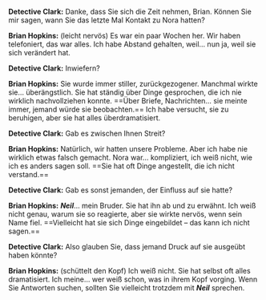 **Detective Clark:** Danke, dass Sie sich die Zeit nehmen, Brian. Können Sie mir sagen, wann Sie das letzte Mal Kontakt zu Nora hatten?

**Brian Hopkins:** (leicht nervös) Es war ein paar Wochen her. Wir haben telefoniert, das war alles. Ich habe Abstand gehalten, weil… nun ja, weil sie sich verändert hat.

**Detective Clark:** Inwiefern?

**Brian Hopkins:** Sie wurde immer stiller, zurückgezogener. Manchmal wirkte sie… überängstlich. Sie hat ständig über Dinge gesprochen, die ich nie wirklich nachvollziehen konnte. ==Über Briefe, Nachrichten… sie meinte immer, jemand würde sie beobachten.== Ich habe versucht, sie zu beruhigen, aber sie hat alles überdramatisiert.

**Detective Clark:** Gab es zwischen Ihnen Streit?

**Brian Hopkins:** Natürlich, wir hatten unsere Probleme. Aber ich habe nie wirklich etwas falsch gemacht. Nora war… kompliziert, ich weiß nicht, wie ich es anders sagen soll. ==Sie hat oft Dinge angestellt, die ich nicht verstand.==

**Detective Clark:** Gab es sonst jemanden, der Einfluss auf sie hatte?

**Brian Hopkins:** ***Neil***… mein Bruder. Sie hat ihn ab und zu erwähnt. Ich weiß nicht genau, warum sie so reagierte, aber sie wirkte nervös, wenn sein Name fiel. ==Vielleicht hat sie sich Dinge eingebildet – das kann ich nicht sagen.==

**Detective Clark:** Also glauben Sie, dass jemand Druck auf sie ausgeübt haben könnte?

**Brian Hopkins:** (schüttelt den Kopf) Ich weiß nicht. Sie hat selbst oft alles dramatisiert. Ich meine… wer weiß schon, was in ihrem Kopf vorging. Wenn Sie Antworten suchen, sollten Sie vielleicht trotzdem mit ***Neil*** sprechen.